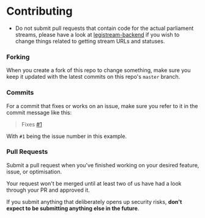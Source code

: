 # Contributing

- Do not submit pull requests that contain code for the actual parliament streams, please have a look at [legistream-backend](https://github.com/OpenGovAus/legistream-backend) if you wish to change things related to getting stream URLs and statuses.

### Forking

When you create a fork of this repo to change something, make sure you keep it updated with the latest commits on this repo's `master` branch.

### Commits

For a commit that fixes or works on an issue, make sure you refer to it in the commit message like this:

> Fixes [#1](issue_num_demo)

With `#1` being the issue number in this example.

### Pull Requests

Submit a pull request when you've finished working on your desired feature, issue, or optimisation.

Your request won't be merged until at least two of us have had a look through your PR and approved it.

If you submit anything that deliberately opens up security risks, **don't expect to be submitting anything else in the future**.
